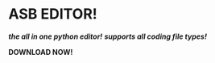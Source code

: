 # ASB EDITOR!

 **_the all in one python editor!_**
 **_supports all coding file types!_**

 **DOWNLOAD NOW!**
 
